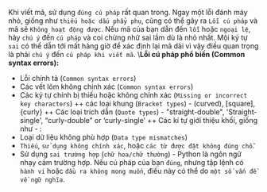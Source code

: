 Khi viết mã, sử dụng `đúng cú pháp` rất quan trong. Ngay một lỗi đánh máy nhỏ, giống như `thiếu hoặc dấu phẩy phụ`, cũng có thể gây ra ` Lỗi cú pháp ` và mã sẽ ` Không hoạt động được `. Nếu mã của bạn dẫn đến `lỗi` hoặc `ngoại lệ`, hãy `chú ý` đến ` cú pháp ` và coi chừng nhữ sai lầm dù là nhỏ nhất. Mội ký tự `sai` có thể dẫn tới mất hàng giờ để xác định lại mã dài vì vậy điều quan trọng là phải `chú ý` đến `cú pháp khi viết mã`.
\\**Lỗi cú pháp phổ biến (Common syntax errors):**
- Lỗi chính tả (`Common syntax errors`) 
- Các vết lõm không chính xác (`Common syntax errors`)
- Các ký tự chính bị thiếu hoặc không chính xác (`Missing or incorrect key characters`)
 ++ các loại khung (`Bracket types`) - (curved), [square], {curly}
 ++ Các loại trích dẫn (`Quote types`) - "straight-double", 'Straight-single', “curly-double” or ‘curly-single’
 ++ Các kí tự giới thiệu khối, giống như - :
- Loại dữ liệu không phù hợp (`Data type mismatches`)
- ` Thiếu `, ` sử dụng không chính xác `, hoặc ` các từ được đặt không đúng chỗ `.
- Sử dụng `sai trường hợp` (`chữ hoa/chữ thường`) - Python là ngôn ngữ nhạy cảm trường hợp.
Nếu cú pháp của bạn `đúng`, nhưng tập lệnh có `hành vi` hoặc `đầu ra không mong muốn`, điều này có thể do `một số vấn đề về ngữ nghĩa`. 
